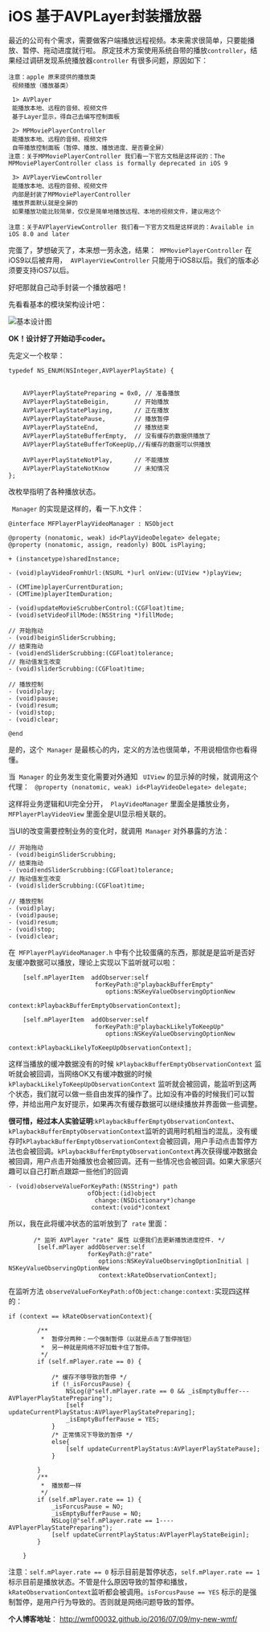 # iOS 基于AVPLayer封装播放器

最近的公司有个需求，需要做客户端播放远程视频。本来需求很简单，只要能播放、暂停、拖动进度就行啦。
原定技术方案使用系统自带的播放`controller`，结果经过调研发现系统播放器`controller` 有很多问题，原因如下：

``` 
注意：apple 原来提供的播放类
 视频播放（播放基类）

 1> AVPlayer
 能播放本地、远程的音频、视频文件
 基于Layer显示，得自己去编写控制面板
 
 2> MPMoviePlayerController 
 能播放本地、远程的音频、视频文件
 自带播放控制面板（暂停、播放、播放进度、是否要全屏）
注意：关于MPMoviePlayerController 我们看一下官方文档是这样说的：The MPMoviePlayerController class is formally deprecated in iOS 9
 
 3> AVPlayerViewController 
 能播放本地、远程的音频、视频文件
 内部是封装了MPMoviePlayerController
 播放界面默认就是全屏的
 如果播放功能比较简单，仅仅是简单地播放远程、本地的视频文件，建议用这个
 
注意：关于AVPlayerViewController 我们看一下官方文档是这样说的：Available in iOS 8.0 and later

```

完蛋了，梦想破灭了，本来想一劳永逸，结果：
 `MPMoviePlayerController`  在iOS9以后被弃用，
 `AVPlayerViewController` 只能用于iOS8以后。我们的版本必须要支持iOS7以后。


好吧那就自己动手封装一个播放器吧！

先看看基本的模块架构设计吧：


![基本设计图](http://upload-images.jianshu.io/upload_images/652024-571a66aa77d5d350.png?imageMogr2/auto-orient/strip%7CimageView2/2/w/1240)


**OK！设计好了开始动手coder。**

先定义一个枚举：

```
typedef NS_ENUM(NSInteger,AVPlayerPlayState) {


    AVPlayerPlayStatePreparing = 0x0, // 准备播放
    AVPlayerPlayStateBeigin,       // 开始播放
    AVPlayerPlayStatePlaying,      // 正在播放
    AVPlayerPlayStatePause,        // 播放暂停
    AVPlayerPlayStateEnd,          // 播放结束
    AVPlayerPlayStateBufferEmpty,  // 没有缓存的数据供播放了
    AVPlayerPlayStateBufferToKeepUp,//有缓存的数据可以供播放
    
    AVPlayerPlayStateNotPlay,      // 不能播放
    AVPlayerPlayStateNotKnow       // 未知情况
};

```
改枚举指明了各种播放状态。


` Manager` 的实现是这样的，看一下.h文件：

```
@interface MFPlayerPlayVideoManager : NSObject

@property (nonatomic, weak) id<PlayVideoDelegate> delegate;
@property (nonatomic, assign, readonly) BOOL isPlaying;

+ (instancetype)sharedInstance;

- (void)playVideoFromhUrl:(NSURL *)url onView:(UIView *)playView;

- (CMTime)playerCurrentDuration;
- (CMTime)playerItemDuration;

- (void)updateMovieScrubberControl:(CGFloat)time;
- (void)setVideoFillMode:(NSString *)fillMode;

// 开始拖动
- (void)beiginSliderScrubbing;
// 结束拖动
- (void)endSliderScrubbing:(CGFloat)tolerance;
// 拖动值发生改变
- (void)sliderScrubbing:(CGFloat)time;

// 播放控制
- (void)play;
- (void)pause;
- (void)resum;
- (void)stop;
- (void)clear;

@end

```

是的，这个` Manager` 是最核心的内，定义的方法也很简单，不用说相信你也看得懂。

当` Manager` 的业务发生变化需要对外通知 ` UIView` 的显示掉的时候，就调用这个代理：
` @property (nonatomic, weak) id<PlayVideoDelegate> delegate;` 

这样将业务逻辑和UI完全分开，` PlayVideoManager`  里面全是播放业务，` MFPlayerPlayVideoView`  里面全是UI显示相关联的。

当UI的改变需要控制业务的变化时，就调用` Manager`  对外暴露的方法：

```
// 开始拖动
- (void)beiginSliderScrubbing;
// 结束拖动
- (void)endSliderScrubbing:(CGFloat)tolerance;
// 拖动值发生改变
- (void)sliderScrubbing:(CGFloat)time;

// 播放控制
- (void)play;
- (void)pause;
- (void)resum;
- (void)stop;
- (void)clear;
```



在` MFPlayerPlayVideoManager.h`   中有个比较蛋痛的东西，那就是是监听是否好友缓冲数据可以播放，理论上实现以下监听就可以啦：

```
    [self.mPlayerItem  addObserver:self
                        forKeyPath:@"playbackBufferEmpty"
                           options:NSKeyValueObservingOptionNew
                           context:kPlaybackBufferEmptyObservationContext];
    
    [self.mPlayerItem  addObserver:self
                        forKeyPath:@"playbackLikelyToKeepUp"
                           options:NSKeyValueObservingOptionNew
                           context:kPlaybackLikelyToKeepUpObservationContext];
```

这样当播放的缓冲数据没有的时候  `kPlaybackBufferEmptyObservationContext`  监听就会被回调，当网络OK又有缓冲数据的时候  `kPlaybackLikelyToKeepUpObservationContext`  监听就会被回调，能监听到这两个状态，我们就可以做一些自由发挥的操作了。比如没有冲昏的时候我们可以暂停，并给出用户友好提示，如果再次有缓存数据可以继续播放并界面做一些调整。

**很可惜，经过本人实验证明**:`kPlaybackBufferEmptyObservationContext`、`kPlaybackBufferEmptyObservationContext`监听的调用时机相当的混乱，没有缓存时`kPlaybackBufferEmptyObservationContext`会被回调，用户手动点击暂停方法也会被回调。`kPlaybackBufferEmptyObservationContext`再次获得缓冲数据会被回调，用户点击开始播放也会被回调。还有一些情况也会被回调。如果大家感兴趣可以自己打断点跟踪一些他们的回调

```
- (void)observeValueForKeyPath:(NSString*) path
                      ofObject:(id)object
                        change:(NSDictionary*)change
                       context:(void*)context
```



所以，我在此将缓冲状态的监听放到了` rate` 里面：

``` 
       /* 监听 AVPlayer "rate" 属性 以便我们去更新播放进度控件. */
        [self.mPlayer addObserver:self
                      forKeyPath:@"rate"
                         options:NSKeyValueObservingOptionInitial | NSKeyValueObservingOptionNew
                         context:kRateObservationContext];

```
在监听方法 ` observeValueForKeyPath:ofObject:change:context: `实现四这样的：

```
if (context == kRateObservationContext){

        /**
         *  暂停分两种：一个强制暂停（以就是点击了暂停按钮）
         *  另一种就是网络不好加载卡住了暂停。
         */
        if (self.mPlayer.rate == 0) {
            
            /* 缓存不够导致的暂停 */
            if (!_isForcusPause) {
                NSLog(@"self.mPlayer.rate == 0 && _isEmptyBuffer---AVPlayerPlayStatePreparing");
                [self updateCurrentPlayStatus:AVPlayerPlayStatePreparing];
                _isEmptyBufferPause = YES;
            }
            /* 正常情况下导致的暂停 */
            else{
                [self updateCurrentPlayStatus:AVPlayerPlayStatePause];
            }

        }
        /**
         *  播放都一样
         */
        if (self.mPlayer.rate == 1) {
            _isForcusPause = NO;
            _isEmptyBufferPause = NO;
            NSLog(@"self.mPlayer.rate == 1----AVPlayerPlayStatePreparing");
            [self updateCurrentPlayStatus:AVPlayerPlayStateBeigin];
        }

    }
```

注意：`self.mPlayer.rate == 0` 标示目前是暂停状态，`self.mPlayer.rate == 1` 标示目前是播放状态。不管是什么原因导致的暂停和播放，`kRateObservationContext`监听都会被调用。`isForcusPause == YES` 标示的是强制暂停，是用户行为导致的。否则就是网络问题导致的暂停。


**个人博客地址**：
  http://wmf00032.github.io/2016/07/09/my-new-wmf/
